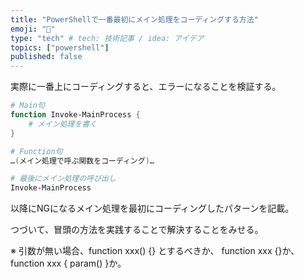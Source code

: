```yaml
---
title: "PowerShellで一番最初にメイン処理をコーディングする方法"
emoji: "👋"
type: "tech" # tech: 技術記事 / idea: アイデア
topics: ["powershell"]
published: false
---
```


実際に一番上にコーディングすると、エラーになることを検証する。

```powershell
# Main句
function Invoke-MainProcess {
    # メイン処理を書く
}

# Function句
…(メイン処理で呼ぶ関数をコーディング)…

# 最後にメイン処理の呼び出し
Invoke-MainProcess
```

以降にNGになるメイン処理を最初にコーディングしたパターンを記載。

つづいて、冒頭の方法を実践することで解決することをみせる。

※ 引数が無い場合、function xxx() {} とするべきか、
function xxx {}か、
function xxx { param() }か。
